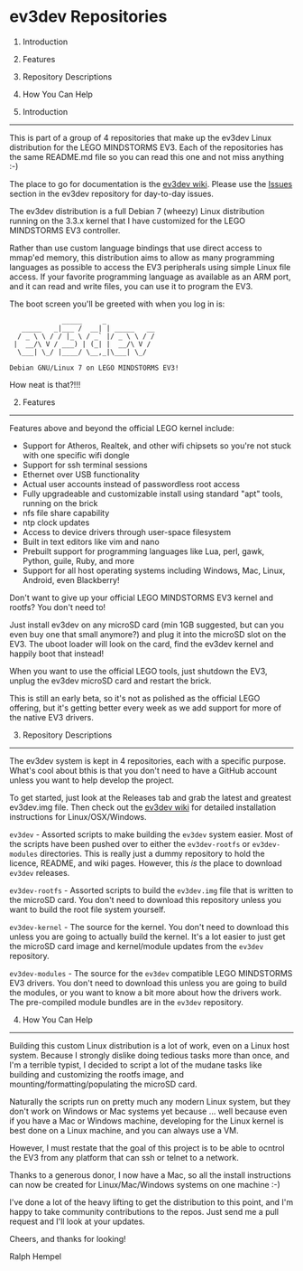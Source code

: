 ev3dev Repositories
===================

1. Introduction
2. Features
3. Repository Descriptions
4. How You Can Help



1. Introduction
---------------

This is part of a group of 4 repositories that make up the ev3dev Linux distribution for the LEGO MINDSTORMS EV3. Each of the repositories has the same README.md file so you can read this one and not miss anything :-)

The place to go for documentation is the [ev3dev wiki](https://github.com/mindboards/ev3dev/wiki). Please use the [Issues](https://github.com/mindboards/ev3dev/issues) section in the ev3dev repository for day-to-day issues.

The ev3dev distribution is a full Debian 7 (wheezy) Linux distribution running on the 3.3.x kernel that I have customized for the LEGO MINDSTORMS EV3 controller.

Rather than use custom language bindings that use direct access to mmap'ed memory, this distribution aims to allow as many programming languages as possible to access the EV3 peripherals using simple Linux file access. If your favorite programming language as available as an ARM port, and it can read and write files, you can use it to program the EV3.

The boot screen you'll be greeted with when you log in is:

````
             _____     _
   _____   _|___ /  __| | _____   __
  / _ \ \ / / |_ \ / _` |/ _ \ \ / /
 |  __/\ V / ___) | (_| |  __/\ V / 
  \___| \_/ |____/ \__,_|\___| \_/  

Debian GNU/Linux 7 on LEGO MINDSTORMS EV3!
````

How neat is that?!!!

2. Features
-----------

Features above and beyond the official LEGO kernel include:

- Support for Atheros, Realtek, and other wifi chipsets so you're not stuck with one specific wifi dongle
- Support for ssh terminal sessions
- Ethernet over USB functionality
- Actual user accounts instead of passwordless root access
- Fully upgradeable and customizable install using standard "apt" tools, running on the brick
- nfs file share capability
- ntp clock updates 
- Access to device drivers through user-space filesystem
- Built in text editors like vim and nano
- Prebuilt support for programming languages like Lua, perl, gawk, Python, guile, Ruby, and more
- Support for all host operating systems including Windows, Mac, Linux, Android, even Blackberry!

Don't want to give up your official LEGO MINDSTORMS EV3 kernel and rootfs? You don't need to!

Just install ev3dev on any microSD card (min 1GB suggested, but can you even buy one that small anymore?) and plug it into the microSD slot on the EV3. The uboot loader will look on the card, find the ev3dev kernel and happily boot that instead!

When you want to use the official LEGO tools, just shutdown the EV3, unplug the ev3dev microSD card and restart the brick.

This is still an early beta, so it's not as polished as the official LEGO offering, but it's getting better every week as we add support for more of the native EV3 drivers.

3. Repository Descriptions
--------------------------

The ev3dev system is kept in 4 repositories, each with a specific purpose. What's cool about bthis is that you don't need to have a GitHub account unless you want to help develop the project. 

To get started, just look at the Releases tab and grab the latest and greatest ev3dev.img file. Then check out the [ev3dev wiki](https://github.com/mindboards/ev3dev/wiki) for detailed installation instructions for Linux/OSX/Windows.

`ev3dev` - Assorted scripts to make building the `ev3dev` system easier. Most of the scripts have been pushed over to either the `ev3dev-rootfs` or `ev3dev-modules` directories. This is really just a dummy repository to hold the licence, README, and wiki pages. However, this *is* the place to download `ev3dev` releases.

`ev3dev-rootfs` - Assorted scripts to build the `ev3dev.img` file that is written to the microSD card. You don't need to download this repository unless you want to build the root file system yourself.

`ev3dev-kernel` - The source for the kernel. You don't need to download this unless you are going to actually build the kernel. It's a lot easier to just get the microSD card image and kernel/module updates from the `ev3dev` repository.

`ev3dev-modules` - The source for the `ev3dev` compatible LEGO MINDSTORMS EV3 drivers. You don't need to download this unless you are going to build the modules, or you want to know a bit more about how the drivers work. The pre-compiled module bundles are in the `ev3dev` repository.

4. How You Can Help
-------------------

Building this custom Linux distribution is a lot of work, even on a Linux host system. Because I strongly dislike doing tedious tasks more than once, and I'm a terrible typist, I decided to script a lot of the mudane tasks like building and customizing the rootfs image, and mounting/formatting/populating the microSD card.

Naturally the scripts run on pretty much any modern Linux system, but they don't work on Windows or Mac systems yet because ... well because even if you have a Mac or Windows machine, developing for the Linux kernel is best done on a Linux machine, and you can always use a VM.

However, I must restate that the goal of this project is to be able to ocntrol the EV3 from any platform that can ssh or telnet to a network.

Thanks to a generous donor, I now have a Mac, so all the install instructions can now be created for Linux/Mac/Windows systems on one machine :-)

I've done a lot of the heavy lifting to get the distribution to this point, and I'm happy to take community contributions to the repos. Just send me a pull request and I'll look at your updates.

Cheers, and thanks for looking!

Ralph Hempel
